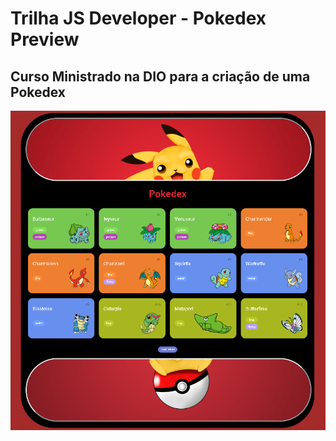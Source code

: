 # Trilha JS Developer - Pokedex Preview
## Curso Ministrado na DIO para a criação de uma Pokedex


![preview da pokedex](/assets/img/bgprojeto.png)
